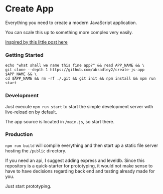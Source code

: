 # Create App

Everything you need to create a modern JavaScript application.

You can scale this up to something more complex very easily.

[Inspired by this little post here](https://www.reddit.com/r/node/comments/5t2hc8/stepbystep_tutorial_to_build_a_modern_javascript/ddkk1v7/)

### Getting Started

```
echo "what shall we name this fine app?" && read APP_NAME && \
git clone --depth 1 https://github.com/abradley2/create-js-app $APP_NAME && \
cd $APP_NAME && rm -rf ./.git && git init && npm install && npm run start
```

### Development

Just execute `npm run start` to start the simple development server with live-reload on
by default.

The app source is located in `/main.js`, so start there.

### Production


`npm run build` will compile everything and then
start up a static file server hosting the `/public` directory.

If you need an api, I suggest adding express and leveldb. Since this repository is
a quick-starter for prototyping, it would not make sense to have to have decisions
regarding back end and testing already made for you.

Just start prototyping.

